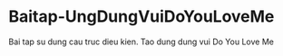 # Baitap-UngDungVuiDoYouLoveMe
Bai tap su dung cau truc dieu kien. Tao dung dung vui Do You Love Me
